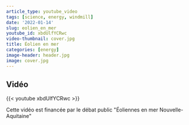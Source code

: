 ```yaml
---
article_type: youtube_video
tags: [science, energy, windmill]
date: '2022-01-14'
slug: eolien_en_mer
youtube_id: xbdUlfYCRwc
video-thumbnail: cover.jpg
title: Éolien en mer
categories: [energy]
image-header: header.jpg
image: cover.jpg
---
```


## Vidéo

{{< youtube xbdUlfYCRwc >}}

Cette vidéo est financée par le débat public "Éoliennes en mer Nouvelle-Aquitaine"